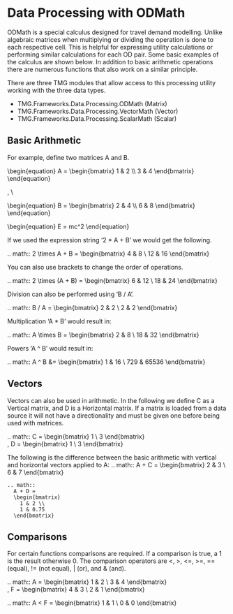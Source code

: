 # Data Processing with ODMath

ODMath is a special calculus designed for travel demand modelling. Unlike algebraic matrices when multiplying or dividing the operation is done to each respective cell. This is helpful for expressing utility calculations or performing similar calculations for each OD pair. Some basic examples of the calculus are shown below. In addition to basic arithmetic operations there are numerous functions that also work on a similar principle.

There are three TMG modules that allow access to this processing utility working with the three data types.

* TMG.Frameworks.Data.Processing.ODMath (Matrix)
* TMG.Frameworks.Data.Processing.VectorMath (Vector)
* TMG.Frameworks.Data.Processing.ScalarMath (Scalar)

## Basic Arithmetic

For example, define two matrices A and B.

\begin{equation} A = \begin{bmatrix}
      1 & 2          \\\\
      3 & 4
\end{bmatrix} \end{equation}

, \\

\begin{equation} B = \begin{bmatrix}
    2 & 4          \\\\
    6 & 8
\end{bmatrix} \end{equation}


\\begin{equation}
   E = mc^2
\\end{equation}

If we used the expression string ‘2 * A + B’ we would get the following.

.. math::
    2 \times A + B = \begin{bmatrix}
       4 & 8          \\
       12 & 16
    \end{bmatrix}

You can also use brackets to change the order of operations.

.. math::
    2 \times (A + B) = \begin{bmatrix}
       6 & 12          \\
       18 & 24
    \end{bmatrix}

Division can also be performed using ‘B / A’.

.. math::
    B / A = \begin{bmatrix}
       2 & 2          \\
       2 & 2
    \end{bmatrix}

Multiplication ‘A * B’ would result in:

.. math::
    A \times B = \begin{bmatrix}
       2 & 8          \\
       18 & 32
    \end{bmatrix}

Powers ‘A ^ B’ would result in:

.. math::
    A ^ B &= \begin{bmatrix}
       1 & 16          \\
       729 & 65536
    \end{bmatrix}

## Vectors

Vectors can also be used in arithmetic.  In the following we define C as a Vertical matrix, and D is a Horizontal matrix.  If a matrix is loaded from a data source it will not have a directionality and must be given one before being used with matrices.

.. math::
    C =
    \begin{bmatrix}
       1 \\
       3
    \end{bmatrix} \
     , D =
     \begin{bmatrix}
       1 \\
       3
    \end{bmatrix}

The following is the difference between the basic arithmetic with vertical and horizontal vectors applied to A:
    .. math::
      A + C =
      \begin{bmatrix}
        2 & 3 \\
        6 & 7
      \end{bmatrix}

    .. math::
      A + D =
      \begin{bmatrix}
        1 & 2 \\
        1 & 0.75
      \end{bmatrix}

## Comparisons

For certain functions comparisons are required.  If a comparison is true, a 1 is the result otherwise 0.
The comparison operators are <, >, <=, >=, == (equal), != (not equal), | (or), and & (and).

  .. math::
    A = \begin{bmatrix}
       1 & 2          \\
       3 & 4
    \end{bmatrix}   \
    , F = 
    \begin{bmatrix}
      4 & 3 \\
      2 & 1
    \end{bmatrix}

  .. math::
    A < F =
    \begin{bmatrix}
      1 & 1 \\
      0 & 0
    \end{bmatrix}
